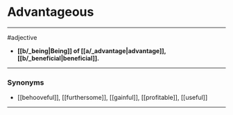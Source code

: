 # Advantageous
---
#adjective
- **[[b/_being|Being]] of [[a/_advantage|advantage]], [[b/_beneficial|beneficial]].**
---
### Synonyms
- [[behooveful]], [[furthersome]], [[gainful]], [[profitable]], [[useful]]
---
